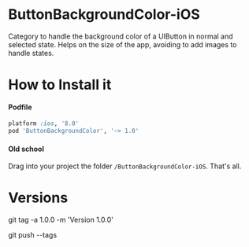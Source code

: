 # ButtonBackgroundColor-iOS

Category to handle the background color of a UIButton in normal and selected state.
Helps on the size of the app, avoiding to add images to handle states.

# How to Install it

#### Podfile

```ruby
platform :ios, '8.0'
pod 'ButtonBackgroundColor', '~> 1.0'
```
#### Old school

Drag into your project the folder `/ButtonBackgroundColor-iOS`. That's all.

# Versions

git tag -a 1.0.0 -m 'Version 1.0.0'

git push --tags